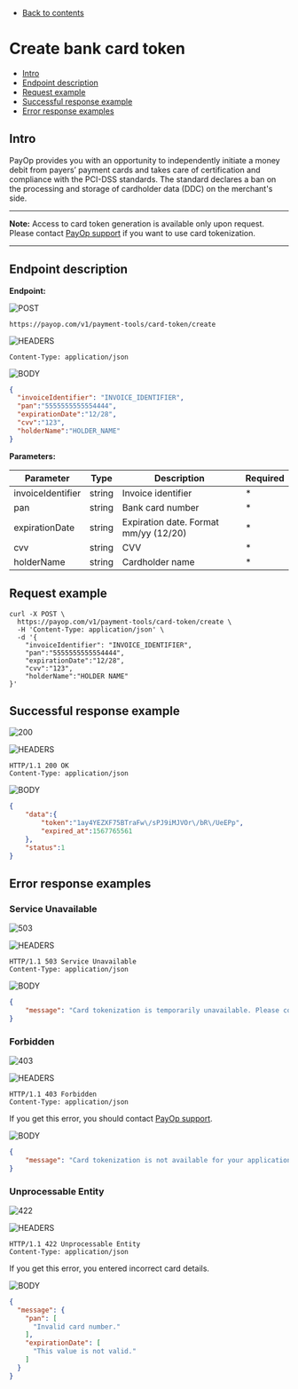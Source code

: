 * [Back to contents](../Readme.md#contents)

# Create bank card token

* [Intro](#intro)
* [Endpoint description](#endpoint-description)
* [Request example](#request-example)
* [Successful response example](#successful-response-example)
* [Error response examples](#error-response-examples)

## Intro

PayOp provides you with an opportunity to 
independently initiate a money debit from payers’ 
payment cards and takes care of certification and compliance 
with the PCI-DSS standards. The standard declares a ban on 
the processing and storage of cardholder data (DDC) on the merchant's side.


----

**Note:** Access to card token generation is available only upon request. 
Please contact  [PayOp support](https://payop.com/en/contact-us) if you want to use card tokenization.

----

## Endpoint description

**Endpoint:**

![POST](https://img.shields.io/badge/-POST-green?style=for-the-badge)

```shell
https://payop.com/v1/payment-tools/card-token/create
```

![HEADERS](https://img.shields.io/badge/-Headers-yellowgreen?style=for-the-badge)

```shell
Content-Type: application/json
```

![BODY](https://img.shields.io/badge/-BODY-blueviolet?style=for-the-badge)

```json
{
  "invoiceIdentifier": "INVOICE_IDENTIFIER",
  "pan":"5555555555554444",
  "expirationDate":"12/28",
  "cvv":"123",
  "holderName":"HOLDER_NAME"
}
```

**Parameters:**

Parameter         | Type   | Description                           | Required |
------------------|--------|---------------------------------------|----------|
invoiceIdentifier | string | Invoice identifier                    | *        |
pan               | string | Bank card number                      | *        |
expirationDate    | string | Expiration date. Format mm/yy (12/20) | *        |
cvv               | string | CVV                                   | *        |
holderName        | string | Cardholder name                       | *        |

## Request example

```shell
curl -X POST \
  https://payop.com/v1/payment-tools/card-token/create \
  -H 'Content-Type: application/json' \
  -d '{
	"invoiceIdentifier": "INVOICE_IDENTIFIER",
    "pan":"5555555555554444",
    "expirationDate":"12/28",
    "cvv":"123",
    "holderName":"HOLDER NAME"
}'
```

## Successful response example

![200](https://img.shields.io/badge/200-OK-blue?style=for-the-badge)

![HEADERS](https://img.shields.io/badge/-Headers-yellowgreen?style=for-the-badge)

```shell
HTTP/1.1 200 OK
Content-Type: application/json
```

![BODY](https://img.shields.io/badge/-BODY-blueviolet?style=for-the-badge)

```json
{
    "data":{
        "token":"1ay4YEZXF75BTraFw\/sPJ9iMJVOr\/bR\/UeEPp",
        "expired_at":1567765561
    },
    "status":1
}
```

## Error response examples

### Service Unavailable
![503](https://img.shields.io/badge/503-Service%20Unavailable-red?style=for-the-badge)

![HEADERS](https://img.shields.io/badge/-HEADERS-yellowgreen?style=for-the-badge)

```shell
HTTP/1.1 503 Service Unavailable
Content-Type: application/json
```

![BODY](https://img.shields.io/badge/-BODY-blueviolet?style=for-the-badge)

```json
{
    "message": "Card tokenization is temporarily unavailable. Please contact support"
}
```
### Forbidden

![403](https://img.shields.io/badge/403-Forbidden-red?style=for-the-badge)

![HEADERS](https://img.shields.io/badge/-HEADERS-yellowgreen?style=for-the-badge)

```shell
HTTP/1.1 403 Forbidden
Content-Type: application/json
```

If you get this error, you should contact [PayOp support](https://payop.com/en/contact-us).

![BODY](https://img.shields.io/badge/-BODY-blueviolet?style=for-the-badge)

```json
{
    "message": "Card tokenization is not available for your application. Please contact support"
}
```

### Unprocessable Entity

![422](https://img.shields.io/badge/403-Unprocessable%20Entity-red?style=for-the-badge)

![HEADERS](https://img.shields.io/badge/-HEADERS-yellowgreen?style=for-the-badge)

```shell
HTTP/1.1 422 Unprocessable Entity
Content-Type: application/json
```

If you get this error, you entered incorrect card details.

![BODY](https://img.shields.io/badge/-BODY-blueviolet?style=for-the-badge)

```json
{
  "message": {
    "pan": [
      "Invalid card number."
    ],
    "expirationDate": [
      "This value is not valid."
    ]
  }
}
```